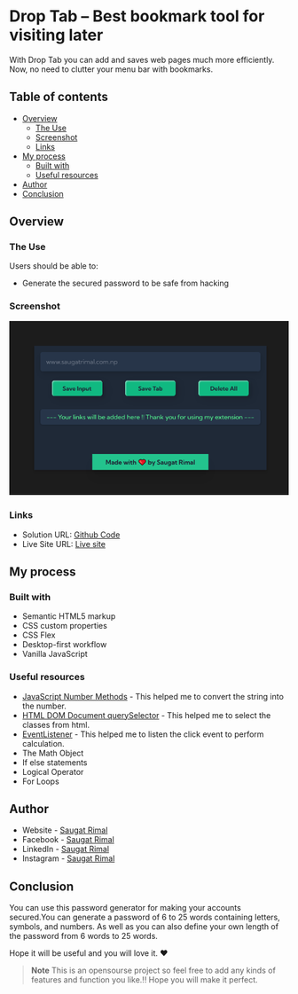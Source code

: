 # Drop Tab  – Best bookmark tool for visiting later

With Drop Tab you can add and saves web pages much more efficiently.  Now, no need to clutter your menu bar with bookmarks. 

## Table of contents

- [Overview](#overview)
  - [The Use](#the-use)
  - [Screenshot](#screenshot)
  - [Links](#links)
- [My process](#my-process)
  - [Built with](#built-with)
  - [Useful resources](#useful-resources)
- [Author](#author)
- [Conclusion](#conclusion)


## Overview

### The Use

Users should be able to:

- Generate the secured password to be safe from hacking 

### Screenshot

![image](/og-image.png)


### Links

- Solution URL: [Github Code](https://github.com/saugat-rimal/PasswordGenerator/)
- Live Site URL: [Live site ](https://random-passwordgenerator.vercel.app/)

## My process

### Built with

- Semantic HTML5 markup
- CSS custom properties
- CSS Flex
- Desktop-first workflow
- Vanilla JavaScript


### Useful resources

- [JavaScript Number Methods](https://www.w3schools.com/js/js_number_methods.asp) - This helped me to convert the string into the number.
- [HTML DOM Document querySelector](https://www.w3schools.com/jsref/met_document_queryselector.asp) - This helped me to select the classes from html.
- [EventListener](https://www.w3schools.com/js/js_htmldom_eventlistener.asp) - This helped me to listen the click event to perform calculation.
- The Math Object
- If else statements
- Logical Operator
- For Loops



## Author

- Website - [Saugat Rimal](https://saugatrimal.com.np)
- Facebook - [Saugat Rimal](https://www.facebook.com/saugatrimal.pro)
- LinkedIn - [Saugat Rimal](https://www.linkedin.com/in/saugatrimal/)
- Instagram - [Saugat Rimal](https://www.instagram.com/saugatrimal60/)


## Conclusion

You can use this password generator for making your accounts secured.You can generate a password of 6 to 25 words containing letters, symbols, and numbers. 
As well as you can also define your own length of the password from 6 words to 25 words.

Hope it will be useful and you will love it. ❤️


> **Note**
>This is an opensourse project so feel free to add any kinds of features and function you like.!! Hope you will make it perfect.

